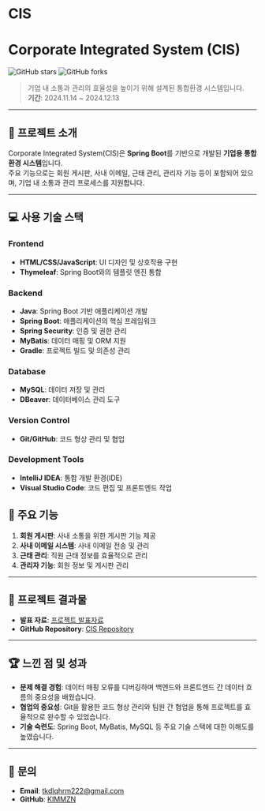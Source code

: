 # CIS
# Corporate Integrated System (CIS)

![GitHub stars](https://img.shields.io/github/stars/KIMMZN/CIS?style=social) ![GitHub forks](https://img.shields.io/github/forks/KIMMZN/CIS?style=social)  
> 기업 내 소통과 관리의 효율성을 높이기 위해 설계된 통합환경 시스템입니다.  
> **기간**: 2024.11.14 ~ 2024.12.13  

---

## 📜 프로젝트 소개

Corporate Integrated System(CIS)은 **Spring Boot**를 기반으로 개발된 **기업용 통합환경 시스템**입니다.  
주요 기능으로는 회원 게시판, 사내 이메일, 근태 관리, 관리자 기능 등이 포함되어 있으며, 기업 내 소통과 관리 프로세스를 지원합니다.

---

## 💻 사용 기술 스택

### **Frontend**
- **HTML/CSS/JavaScript**: UI 디자인 및 상호작용 구현
- **Thymeleaf**: Spring Boot와의 템플릿 엔진 통합

### **Backend**
- **Java**: Spring Boot 기반 애플리케이션 개발
- **Spring Boot**: 애플리케이션의 핵심 프레임워크
- **Spring Security**: 인증 및 권한 관리
- **MyBatis**: 데이터 매핑 및 ORM 지원
- **Gradle**: 프로젝트 빌드 및 의존성 관리

### **Database**
- **MySQL**: 데이터 저장 및 관리  
- **DBeaver**: 데이터베이스 관리 도구

### **Version Control**
- **Git/GitHub**: 코드 형상 관리 및 협업

### **Development Tools**
- **IntelliJ IDEA**: 통합 개발 환경(IDE)  
- **Visual Studio Code**: 코드 편집 및 프론트엔드 작업  

## 📌 주요 기능

1. **회원 게시판**: 사내 소통을 위한 게시판 기능 제공  
2. **사내 이메일 시스템**: 사내 이메일 전송 및 관리  
3. **근태 관리**: 직원 근태 정보를 효율적으로 관리  
4. **관리자 기능**: 회원 정보 및 게시판 관리  

---

## 📑 프로젝트 결과물

- **발표 자료**: [프로젝트 발표자료](https://www.canva.com/design/DAGZhVj4ND8/a8uZV7mzYtYJbl1dd79_IA/edit)
- **GitHub Repository**: [CIS Repository](https://github.com/KIMMZN/CIS)

---

## 🏆 느낀 점 및 성과

- **문제 해결 경험**: 데이터 매핑 오류를 디버깅하며 백엔드와 프론트엔드 간 데이터 흐름의 중요성을 배웠습니다.
- **협업의 중요성**: Git을 활용한 코드 형상 관리와 팀원 간 협업을 통해 프로젝트를 효율적으로 완수할 수 있었습니다.
- **기술 숙련도**: Spring Boot, MyBatis, MySQL 등 주요 기술 스택에 대한 이해도를 높였습니다.

---

## 📧 문의

- **Email**: [tkdlqhrm222@gmail.com](mailto:tkdlqhrm222@gmail.com)
- **GitHub**: [KIMMZN](https://github.com/KIMMZN)
